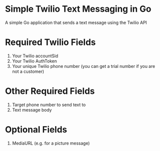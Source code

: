 # Simple Twilio Text Messaging in Go
A simple Go application that sends a text message using the Twilio API

# Required Twilio Fields
1) Your Twilio accountSid
2) Your Twilio AuthToken
3) Your unique Twilio phone number (you can get a trial number if you are not a customer)

# Other Required Fields
1) Target phone number to send text to
2) Text message body

# Optional Fields
1) MediaURL (e.g. for a picture message)
